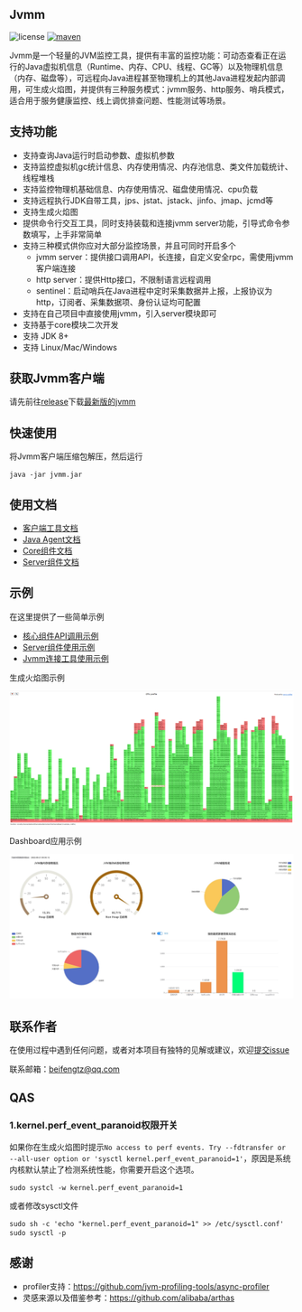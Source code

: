 ## Jvmm

![license](https://img.shields.io/badge/license-Apache--2.0-yellow)
[![maven](https://img.shields.io/badge/maven-2.0.0-blue)](https://search.maven.org/search?q=g:io.github.tzfun.jvmm)

Jvmm是一个轻量的JVM监控工具，提供有丰富的监控功能：可动态查看正在运行的Java虚拟机信息（Runtime、内存、CPU、线程、GC等）以及物理机信息（内存、磁盘等），可远程向Java进程甚至物理机上的其他Java进程发起内部调用，可生成火焰图，并提供有三种服务模式：jvmm服务、http服务、哨兵模式，适合用于服务健康监控、线上调优排查问题、性能测试等场景。

## 支持功能

* 支持查询Java运行时启动参数、虚拟机参数
* 支持监控虚拟机gc统计信息、内存使用情况、内存池信息、类文件加载统计、线程堆栈
* 支持监控物理机基础信息、内存使用情况、磁盘使用情况、cpu负载
* 支持远程执行JDK自带工具，jps、jstat、jstack、jinfo、jmap、jcmd等
* 支持生成火焰图
* 提供命令行交互工具，同时支持装载和连接jvmm server功能，引导式命令参数填写，上手非常简单
* 支持三种模式供你应对大部分监控场景，并且可同时开启多个
  * jvmm server：提供接口调用API，长连接，自定义安全rpc，需使用jvmm客户端连接
  * http server：提供Http接口，不限制语言远程调用
  * sentinel：启动哨兵在Java进程中定时采集数据并上报，上报协议为http，订阅者、采集数据项、身份认证均可配置
* 支持在自己项目中直接使用jvmm，引入server模块即可
* 支持基于core模块二次开发
* 支持 JDK 8+
* 支持 Linux/Mac/Windows

## 获取Jvmm客户端

请先前往[release](https://github.com/tzfun/jvmm/releases)下载[最新版的jvmm](https://github.com/tzfun/jvmm/releases/download/2.0.0/jvmm-2.0.0.zip)

## 快速使用

将Jvmm客户端压缩包解压，然后运行

```shell
java -jar jvmm.jar
```

## 使用文档

* [客户端工具文档](client/README.md)
* [Java Agent文档](agent/README.md)
* [Core组件文档](core/README.md)
* [Server组件文档](server/README.md)

## 示例

在这里提供了一些简单示例

* [核心组件API调用示例](demo/src/main/java/org/beifengtz/jvmm/demo/ApiDemo.java)
* [Server组件使用示例](demo/src/main/java/org/beifengtz/jvmm/demo/ServerBootDemo.java)
* [Jvmm连接工具使用示例](demo/src/main/java/org/beifengtz/jvmm/demo/ServerConveyDemo.java)

生成火焰图示例

![profiler.png](doc/profiler.png)

Dashboard应用示例

![dashboard](doc/dashboard.jpg)

## 联系作者

在使用过程中遇到任何问题，或者对本项目有独特的见解或建议，欢迎[提交issue](https://github.com/tzfun/jvmm/issues)

联系邮箱：[beifengtz@qq.com](mailto://beifengtz@qq.com)

## QAS

### 1.kernel.perf_event_paranoid权限开关
如果你在生成火焰图时提示`No access to perf events. Try --fdtransfer or --all-user option or 'sysctl kernel.perf_event_paranoid=1'`，原因是系统内核默认禁止了检测系统性能，你需要开启这个选项。

```shell
sudo systcl -w kernel.perf_event_paranoid=1
```

或者修改sysctl文件

```shell
sudo sh -c 'echo "kernel.perf_event_paranoid=1" >> /etc/sysctl.conf'
sudo sysctl -p
```

## 感谢

* profiler支持：https://github.com/jvm-profiling-tools/async-profiler
* 灵感来源以及借鉴参考：https://github.com/alibaba/arthas

